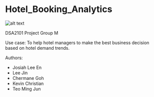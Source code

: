 # Hotel_Booking_Analytics

![alt text]([http://url/to/img.png](https://www.hotellinksolutions.com/images/blog/avt.jpg))

DSA2101 Project Group M

Use case: To help hotel managers to make the best business decision based on hotel demand trends.

Authors:
- Josiah Lee En
- Lee Jin
- Chermane Goh
- Kevin Christian
- Teo Ming Jun
